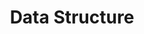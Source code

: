 ---
layout: tag
permalink: /tags/datastructure/
taxonomy: data_structure
title: "Data Structure"

author_profile: true
sidebar:
  nav: "docs"
---